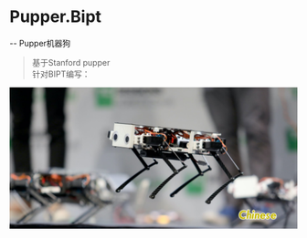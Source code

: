 # Pupper.Bipt
--
Pupper机器狗 <br>

>基于Stanford pupper <br>
>针对BIPT编写：<br>


![](https://github.com/Principles-Yang/Pupper.Bipt/blob/master/puppershow.png) <br>
